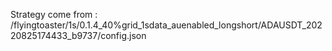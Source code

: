 Strategy come from : /flyingtoaster/1s/0.1.4_40%grid_1sdata_auenabled_longshort/ADAUSDT_20220825174433_b9737/config.json